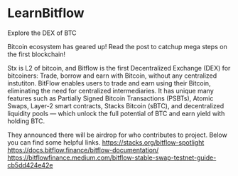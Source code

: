 # LearnBitflow
Explore the DEX of BTC

Bitcoin ecosystem has geared up! Read the post to catchup mega steps on the first blockchain!

Stx is L2 of bitcoin, and Bitflow is the first Decentralized Exchange (DEX) for bitcoiners: Trade, borrow and earn with Bitcoin, without any centralized instutiton. 
BitFlow enables users to trade and earn using their Bitcoin, eliminating the need for centralized intermediaries.
It has unique many features such as Partially Signed Bitcoin Transactions (PSBTs), Atomic Swaps, Layer-2 smart contracts,
Stacks Bitcoin (sBTC), and decentralized liquidity pools — which unlock the full potential of BTC and earn yield with holding BTC.

They announced there will be airdrop for who contributes to project. Below you can find some helpful links.
https://stacks.org/bitflow-spotlight
https://docs.bitflow.finance/bitflow-documentation/ 
https://bitflowfinance.medium.com/bitflow-stable-swap-testnet-guide-cb5dd424e42e 

